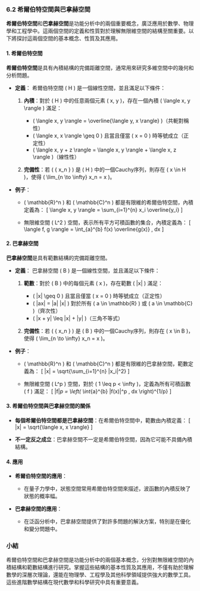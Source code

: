### 6.2 希爾伯特空間與巴拿赫空間

**希爾伯特空間**和**巴拿赫空間**是功能分析中的兩個重要概念，廣泛應用於數學、物理學和工程學中。這兩個空間的定義和性質對於理解無限維空間的結構至關重要。以下將探討這兩個空間的基本概念、性質及其應用。

#### 1. 希爾伯特空間

**希爾伯特空間**是具有內積結構的完備距離空間，通常用來研究多維空間中的幾何和分析問題。

- **定義**：
  希爾伯特空間 \( H \) 是一個線性空間，並且滿足以下條件：
  1. **內積**：對於 \( H \) 中的任意兩個元素 \( x, y \)，存在一個內積 \( \langle x, y \rangle \) 滿足：
     - \( \langle x, y \rangle = \overline{\langle y, x \rangle} \)（共軛對稱性）
     - \( \langle x, x \rangle \geq 0 \) 且當且僅當 \( x = 0 \) 時等號成立（正定性）
     - \( \langle x, y + z \rangle = \langle x, y \rangle + \langle x, z \rangle \)（線性性）
  
  2. **完備性**：若 \( \{ x_n \} \) 是 \( H \) 中的一個Cauchy序列，則存在 \( x \in H \)，使得 \( \lim_{n \to \infty} x_n = x \)。

- **例子**：
  - \( \mathbb{R}^n \) 和 \( \mathbb{C}^n \) 都是有限維的希爾伯特空間，內積定義為：
  \[
  \langle x, y \rangle = \sum_{i=1}^{n} x_i \overline{y_i}
  \]

  - 無限維空間 \( L^2 \) 空間，表示所有平方可積函數的集合，內積定義為：
  \[
  \langle f, g \rangle = \int_{a}^{b} f(x) \overline{g(x)} \, dx
  \]

#### 2. 巴拿赫空間

**巴拿赫空間**是具有範數結構的完備距離空間。

- **定義**：
  巴拿赫空間 \( B \) 是一個線性空間，並且滿足以下條件：
  1. **範數**：對於 \( B \) 中的每個元素 \( x \)，存在範數 \( \|x\| \) 滿足：
     - \( \|x\| \geq 0 \) 且當且僅當 \( x = 0 \) 時等號成立（正定性）
     - \( \|ax\| = |a| \|x\| \) 對於所有 \( a \in \mathbb{R} \) 或 \( a \in \mathbb{C} \)（齊次性）
     - \( \|x + y\| \leq \|x\| + \|y\| \)（三角不等式）
  
  2. **完備性**：若 \( \{ x_n \} \) 是 \( B \) 中的一個Cauchy序列，則存在 \( x \in B \)，使得 \( \lim_{n \to \infty} x_n = x \)。

- **例子**：
  - \( \mathbb{R}^n \) 和 \( \mathbb{C}^n \) 都是有限維的巴拿赫空間，範數定義為：
  \[
  \|x\| = \sqrt{\sum_{i=1}^{n} |x_i|^2}
  \]

  - 無限維空間 \( L^p \) 空間，對於 \( 1 \leq p < \infty \)，定義為所有可積函數 \( f \) 滿足：
  \[
  \|f\|_p = \left( \int_{a}^{b} |f(x)|^p \, dx \right)^{1/p}
  \]

#### 3. 希爾伯特空間與巴拿赫空間的關係

- **每個希爾伯特空間都是巴拿赫空間**：在希爾伯特空間中，範數由內積定義：
  \[
  \|x\| = \sqrt{\langle x, x \rangle}
  \]

- **不一定反之成立**：巴拿赫空間不一定是希爾伯特空間，因為它可能不具備內積結構。

#### 4. 應用

- **希爾伯特空間的應用**：
  - 在量子力學中，狀態空間常用希爾伯特空間來描述，波函數的內積反映了狀態的概率幅。

- **巴拿赫空間的應用**：
  - 在泛函分析中，巴拿赫空間提供了對許多問題的解決方案，特別是在優化和變分問題中。

### 小結

希爾伯特空間和巴拿赫空間是功能分析中的兩個基本概念，分別對無限維空間的內積結構和範數結構進行研究。掌握這些結構的基本性質及其應用，不僅有助於理解數學的深層次理論，還能在物理學、工程學及其他科學領域提供強大的數學工具。這些進階數學結構在現代數學和科學研究中具有重要意義。